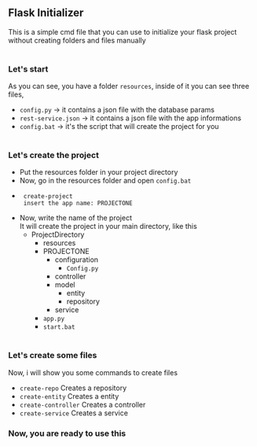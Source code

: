 ## Flask Initializer
This is a simple cmd file that you can use to initialize
your flask project without creating folders and files
manually
<br><br>
### Let's start
As you can see, you have a folder `resources`, inside of it
you can see three files, 
 * `config.py` -> it contains a json file with the database params
 * `rest-service.json` -> it contains a json file with the app informations
 * `config.bat` -> it's the script that will create the project for you
<br><br>
### Let's create the project
* Put the resources folder in your project directory
* Now, go in the resources folder and open `config.bat`
* ```
   create-project
   insert the app name: PROJECTONE
  ```
* Now, write the name of the project <br>
It will create the project in your main directory, like this
    + ProjectDirectory
      + resources
      + PROJECTONE
        + configuration
          + `Config.py`
        + controller
        + model
          + entity
          + repository
        + service
      + `app.py`
      + `start.bat`
<br><br>
### Let's create some files
Now, i will show you some commands to create files 
 * `create-repo` Creates a repository
 * `create-entity` Creates a entity
 * `create-controller` Creates a controller
 * `create-service` Creates a service

### Now, you are ready to use this
